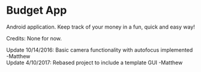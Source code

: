 # Budget App

Android application. Keep track of your money in a fun, quick and easy way!

Credits:
None for now.

Update 10/14/2016: Basic camera functionality with autofocus implemented -Matthew <br>
Update 4/10/2017: Rebased project to include a template GUI -Matthew
